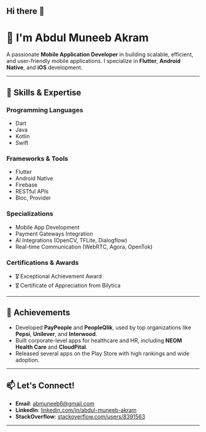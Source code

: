 ## Hi there 👋


# 👋 I'm Abdul Muneeb Akram

A passionate **Mobile Application Developer** in building scalable, efficient, and user-friendly mobile applications. I specialize in **Flutter**, **Android Native**, and **iOS** development.

---

## 🔧 Skills & Expertise

### **Programming Languages**
- Dart
- Java
- Kotlin
- Swift

### **Frameworks & Tools**
- Flutter
- Android Native
- Firebase
- RESTful APIs
- Bloc, Provider

### **Specializations**
- Mobile App Development
- Payment Gateways Integration
- AI Integrations (OpenCV, TFLite, Dialogflow)
- Real-time Communication (WebRTC, Agora, OpenTok)

### **Certifications & Awards**
- 🎖️ Exceptional Achievement Award
- 🎖️ Certificate of Appreciation from Bilytica

---

## 🌟 Achievements

- Developed **PayPeople** and **PeopleQlik**, used by top organizations like **Pepsi**, **Unilever**, and **Interwood**.
- Built corporate-level apps for healthcare and HR, including **NEOM Health Care** and **CloudPital**.
- Released several apps on the Play Store with high rankings and wide adoption.

---

## 📫 Let's Connect!

- **Email**: [abmuneeb6@gmail.com](mailto:abmuneeb6@gmail.com)
- **LinkedIn**: [linkedin.com/in/abdul-muneeb-akram](https://www.linkedin.com/in/abdul-muneeb-akram-5b6372179/)
- **StackOverflow**: [stackoverflow.com/users/8391563](https://stackoverflow.com/users/8391563/abdul-muneeb)

---
